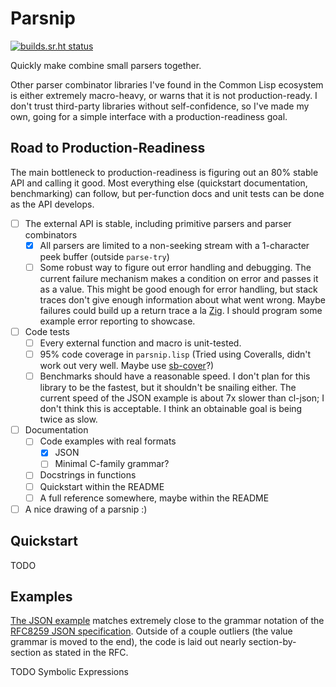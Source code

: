# Parsnip
[![builds.sr.ht status](https://builds.sr.ht/~shunter/parsnip/commits/test-develop.yml.svg)](https://builds.sr.ht/~shunter/parsnip/commits/test.yml)

Quickly make combine small parsers together.

Other parser combinator libraries I've found in the Common Lisp ecosystem is either extremely macro-heavy, or warns that it is not production-ready.
I don't trust third-party libraries without self-confidence, so I've made my own, going for a simple interface with a production-readiness goal.

## Road to Production-Readiness

The main bottleneck to production-readiness is figuring out an 80% stable API and calling it good.
Most everything else (quickstart documentation, benchmarking) can follow, but per-function docs and unit tests can be done as the API develops.

- [ ] The external API is stable, including primitive parsers and parser combinators
  - [x] All parsers are limited to a non-seeking stream with a 1-character peek buffer (outside `parse-try`)
  - [ ] Some robust way to figure out error handling and debugging.
  	The current failure mechanism makes a condition on error and passes it as a value.
	This might be good enough for error handling, but stack traces don't give enough information about what went wrong.
	Maybe failures could build up a return trace a la [Zig](https://ziglang.org/documentation/master/#Error-Return-Traces).
	I should program some example error reporting to showcase.
- [ ] Code tests
  - [ ] Every external function and macro is unit-tested.
  - [ ] 95% code coverage in `parsnip.lisp` (Tried using Coveralls, didn't work out very well. Maybe use [sb-cover](http://www.sbcl.org/manual/#sb_002dcover)?)
  - [ ] Benchmarks should have a reasonable speed.
        I don't plan for this library to be the fastest, but it shouldn't be snailing either.
	The current speed of the JSON example is about 7x slower than cl-json; I don't think this is acceptable.
	I think an obtainable goal is being twice as slow.
- [ ] Documentation
  - [ ] Code examples with real formats
    - [X] JSON
    - [ ] Minimal C-family grammar?
  - [ ] Docstrings in functions
  - [ ] Quickstart within the README
  - [ ] A full reference somewhere, maybe within the README
- [ ] A nice drawing of a parsnip :)

## Quickstart

TODO

## Examples

[The JSON example](./examples/json.lisp) matches extremely close to the grammar notation of the [RFC8259 JSON specification](https://datatracker.ietf.org/doc/html/rfc8259).
Outside of a couple outliers (the value grammar is moved to the end), the code is laid out nearly section-by-section as stated in the RFC.

TODO Symbolic Expressions
